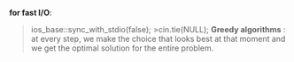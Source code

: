 **for fast I/O**:
>ios_base::sync_with_stdio(false);
              >cin.tie(NULL);
**Greedy algorithms** :
>at every step, we make the choice that looks best at that moment and we get the optimal solution for the entire                             problem.

